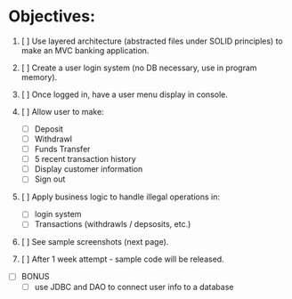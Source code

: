 # Objectives:
1. [ ] Use layered architecture (abstracted files under SOLID principles) to make an MVC banking application.

1. [ ] Create a user login system (no DB necessary, use in program memory).

1. [ ] Once logged in, have a user menu display in console.

1. [ ] Allow user to make:
    * [ ] Deposit
    * [ ] Withdrawl
    * [ ] Funds Transfer
    * [ ] 5 recent transaction history
    * [ ] Display customer information
    * [ ] Sign out

1. [ ] Apply business logic to handle illegal operations in:
    * [ ] login system
    * [ ] Transactions (withdrawls / depsosits, etc.)

1. [ ] See sample screenshots (next page).

1. [ ] After 1 week attempt - sample code will be released.

* [ ]  BONUS 
    * [ ] use JDBC and DAO to connect user info to a database
